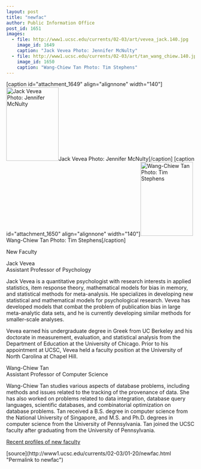 ```yaml
---
layout: post
title: "newfac"
author: Public Information Office
post_id: 1651
images:
  - file: http://www1.ucsc.edu/currents/02-03/art/vevea_jack.140.jpg
    image_id: 1649
    caption: "Jack Vevea Photo: Jennifer McNulty"
  - file: http://www1.ucsc.edu/currents/02-03/art/tan_wang_chiew.140.jpg
    image_id: 1650
    caption: "Wang-Chiew Tan Photo: Tim Stephens"
---
```


[caption id="attachment_1649" align="alignnone" width="140"]<a href="http://localhost/mysite/wp-content/uploads/2003/01/vevea_jack.140.jpg"><img class="size-full wp-image-1649" src="http://localhost/mysite/wp-content/uploads/2003/01/vevea_jack.140.jpg" alt="Jack Vevea Photo: Jennifer McNulty" width="140" height="197" /></a>Jack Vevea Photo: Jennifer McNulty[/caption]
[caption id="attachment_1650" align="alignnone" width="140"]<a href="http://localhost/mysite/wp-content/uploads/2003/01/tan_wang_chiew.140.jpg"><img class="size-full wp-image-1650" src="http://localhost/mysite/wp-content/uploads/2003/01/tan_wang_chiew.140.jpg" alt="Wang-Chiew Tan Photo: Tim Stephens" width="140" height="198" /></a>Wang-Chiew Tan Photo: Tim Stephens[/caption]
<p class="pagehead">
  New Faculty
</p>
<p>
  <span class="sectionhead">Jack Vevea</span><br>
  Assistant Professor of Psychology<br>
</p>
<p>
  Jack Vevea is a quantitative psychologist with research interests in applied statistics, item response theory, mathematical models for bias in memory, and statistical methods for meta-analysis. He specializes in developing new statistical and mathematical models for psychological research. Vevea has developed models that combat the problem of publication bias in large meta-analytic data sets, and he is currently developing similar methods for smaller-scale analyses.<br>
</p>
<p>
  Vevea earned his undergraduate degree in Greek from UC Berkeley and his doctorate in measurement, evaluation, and statistical analysis from the Department of Education at the University of Chicago. Prior to his appointment at UCSC, Vevea held a faculty position at the University of North Carolina at Chapel Hill.
</p>
<p>
  <span class="sectionhead">Wang-Chiew Tan</span><br>
  Assistant Professor of Computer Science
</p>
<p>
  Wang-Chiew Tan studies various aspects of database problems, including methods and issues related to the tracking of the provenance of data. She has also worked on problems related to data integration, database query languages, scientific databases, and combinatorial optimization on database problems. Tan received a B.S. degree in computer science from the National University of Singapore, and M.S. and Ph.D. degrees in computer science from the University of Pennsylvania. Tan joined the UCSC faculty after graduating from the University of Pennsylvania.
</p>
<p>
  <a href="http://www.ucsc.edu/currents/faculty_profiles.html">Recent profiles of new faculty</a>
</p>
<p>

</p>
[source](http://www1.ucsc.edu/currents/02-03/01-20/newfac.html "Permalink to newfac")
